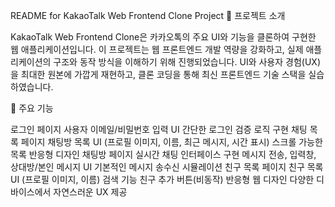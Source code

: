 README for KakaoTalk Web Frontend Clone Project
📌 프로젝트 소개

KakaoTalk Web Frontend Clone은 카카오톡의 주요 UI와 기능을 클론하여 구현한 웹 애플리케이션입니다. 이 프로젝트는 웹 프론트엔드 개발 역량을 강화하고, 실제 애플리케이션의 구조와 동작 방식을 이해하기 위해 진행되었습니다.
UI와 사용자 경험(UX)을 최대한 원본에 가깝게 재현하고, 클론 코딩을 통해 최신 프론트엔드 기술 스택을 실습하였습니다.

🚀 주요 기능

로그인 페이지
사용자 이메일/비밀번호 입력 UI
간단한 로그인 검증 로직 구현
채팅 목록 페이지
채팅방 목록 UI (프로필 이미지, 이름, 최근 메시지, 시간 표시)
스크롤 가능한 목록
반응형 디자인
채팅방 페이지
실시간 채팅 인터페이스 구현
메시지 전송, 입력창, 상대방/본인 메시지 UI
기본적인 메시지 송수신 시뮬레이션
친구 목록 페이지
친구 목록 UI (프로필 이미지, 이름)
검색 기능
친구 추가 버튼(비동작)
반응형 웹 디자인
다양한 디바이스에서 자연스러운 UX 제공
